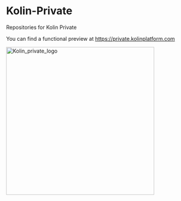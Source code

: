 # Kolin-Private
Repositories for Kolin Private

You can find a functional preview at https://private.kolinplatform.com

<a href="https://private.kolinplatform.com"> <img source="https://github.com/Kolinplatform/Kolin-Private/blob/master/images/Kolin-private-logo.png" alt="Kolin_private_logo" height="400" width="400"></a>
